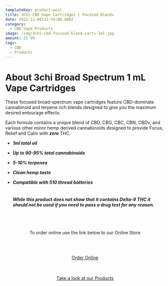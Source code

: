 ```yaml
---
templateKey: product-post
title: 3Chi CBD Vape Cartridges | Focused Blends
date: 2022-11-08T22:54:00.000Z
category:
  - CBD Vape Products
image: /img/3chi-cbd-focused-blend-carts-1ml.jpg
amount: 25.99
tags:
  - CBD
  - Products
---
```

# **About 3chi Broad Spectrum 1 mL Vape Cartridges**

These focused broad-spectrum vape cartridges feature CBD-dominate cannabinoid and terpene rich blends designed to give you the maximum desired entourage effects. 

Each formula contains a unique blend of CBD, CBG, CBC, CBN, CBDv, and various other minor hemp derived cannabinoids designed to provide Focus, Relief and Calm with ***zero*** THC.

* ***1ml total oil***
* ***Up to 90-95% total cannabinoids***
* ***5-10% terpenes***
* ***Clean hemp taste***
* ***Compatible with 510 thread batteries*<br><br>**

  ##### **While this product does not show that it contains Delta-9 THC it should not be used if you need to pass a drug test for any reason.**

<br><br>

<Center>

To order online use the link below to our Online Store

<br><br>

<Center><a class="link-view-more-products" target="_blank" href="https://capitalcbd.shop/shop-online/">Order Online</a></

<br><br><br>

<Center><a class="link-view-more-products" target="_blank" href="https://capitalamericanshaman.com/products">Take a look at our Products</a></Center>

<br><br>